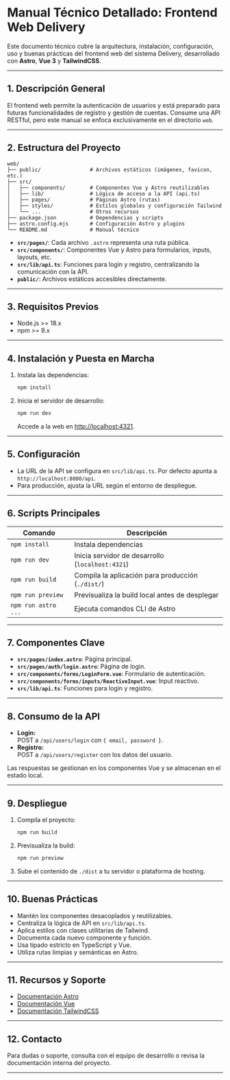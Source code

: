 # Manual Técnico Detallado: Frontend Web Delivery

Este documento técnico cubre la arquitectura, instalación, configuración, uso y buenas prácticas del frontend web del sistema Delivery, desarrollado con **Astro**, **Vue 3** y **TailwindCSS**.

---

## 1. Descripción General

El frontend web permite la autenticación de usuarios y está preparado para futuras funcionalidades de registro y gestión de cuentas. Consume una API RESTful, pero este manual se enfoca exclusivamente en el directorio `web`.

---

## 2. Estructura del Proyecto

```
web/
├── public/                # Archivos estáticos (imágenes, favicon, etc.)
├── src/
│   ├── components/        # Componentes Vue y Astro reutilizables
│   ├── lib/               # Lógica de acceso a la API (api.ts)
│   ├── pages/             # Páginas Astro (rutas)
│   ├── styles/            # Estilos globales y configuración Tailwind
│   └── ...                # Otros recursos
├── package.json           # Dependencias y scripts
├── astro.config.mjs       # Configuración Astro y plugins
└── README.md              # Manual técnico
```

- **`src/pages/`**: Cada archivo `.astro` representa una ruta pública.
- **`src/components/`**: Componentes Vue y Astro para formularios, inputs, layouts, etc.
- **`src/lib/api.ts`**: Funciones para login y registro, centralizando la comunicación con la API.
- **`public/`**: Archivos estáticos accesibles directamente.

---

## 3. Requisitos Previos

- Node.js >= 18.x
- npm >= 9.x

---

## 4. Instalación y Puesta en Marcha

1. Instala las dependencias:
   ```sh
   npm install
   ```

2. Inicia el servidor de desarrollo:
   ```sh
   npm run dev
   ```
   Accede a la web en [http://localhost:4321](http://localhost:4321).

---

## 5. Configuración

- La URL de la API se configura en `src/lib/api.ts`. Por defecto apunta a `http://localhost:8000/api`.
- Para producción, ajusta la URL según el entorno de despliegue.

---

## 6. Scripts Principales

| Comando             | Descripción                                         |
|---------------------|-----------------------------------------------------|
| `npm install`       | Instala dependencias                                |
| `npm run dev`       | Inicia servidor de desarrollo (`localhost:4321`)    |
| `npm run build`     | Compila la aplicación para producción (`./dist/`)   |
| `npm run preview`   | Previsualiza la build local antes de desplegar      |
| `npm run astro ...` | Ejecuta comandos CLI de Astro                       |

---

## 7. Componentes Clave

- **`src/pages/index.astro`**: Página principal.
- **`src/pages/auth/login.astro`**: Página de login.
- **`src/components/forms/LoginForm.vue`**: Formulario de autenticación.
- **`src/components/forms/inputs/ReactiveInput.vue`**: Input reactivo.
- **`src/lib/api.ts`**: Funciones para login y registro.

---

## 8. Consumo de la API

- **Login:**  
  POST a `/api/users/login` con `{ email, password }`.
- **Registro:**  
  POST a `/api/users/register` con los datos del usuario.

Las respuestas se gestionan en los componentes Vue y se almacenan en el estado local.

---

## 9. Despliegue

1. Compila el proyecto:
   ```sh
   npm run build
   ```
2. Previsualiza la build:
   ```sh
   npm run preview
   ```
3. Sube el contenido de `./dist` a tu servidor o plataforma de hosting.

---

## 10. Buenas Prácticas

- Mantén los componentes desacoplados y reutilizables.
- Centraliza la lógica de API en `src/lib/api.ts`.
- Aplica estilos con clases utilitarias de Tailwind.
- Documenta cada nuevo componente y función.
- Usa tipado estricto en TypeScript y Vue.
- Utiliza rutas limpias y semánticas en Astro.

---

## 11. Recursos y Soporte

- [Documentación Astro](https://docs.astro.build)
- [Documentación Vue](https://vuejs.org/)
- [Documentación TailwindCSS](https://tailwindcss.com/)

---

## 12. Contacto

Para dudas o soporte, consulta con el equipo de desarrollo o revisa la documentación interna del proyecto.

---